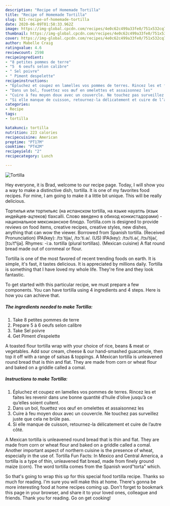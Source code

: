 ```yaml
---
description: "Recipe of Homemade Tortilla"
title: "Recipe of Homemade Tortilla"
slug: 921-recipe-of-homemade-tortilla
date: 2020-06-09T01:58:33.962Z
image: https://img-global.cpcdn.com/recipes/4e0c62c499a33fe0/751x532cq70/tortilla-photo-principale-de-la-recette.jpg
thumbnail: https://img-global.cpcdn.com/recipes/4e0c62c499a33fe0/751x532cq70/tortilla-photo-principale-de-la-recette.jpg
cover: https://img-global.cpcdn.com/recipes/4e0c62c499a33fe0/751x532cq70/tortilla-photo-principale-de-la-recette.jpg
author: Mabelle Craig
ratingvalue: 4.6
reviewcount: 2598
recipeingredient:
- "8 petites pommes de terre"
- "5  6 oeufs selon calibre"
- " Sel poivre"
- " Piment despelette"
recipeinstructions:
- "Épluchez et coupez en lamelles vos pommes de terres. Rincez les et faites les revenir dans une bonne quantité d’huile d’olive jusqu’à ce qu’elles soient cuitent."
- "Dans un bol, fouettez vos œuf en omelettes et assaisonnez les"
- "Cuire à feu moyen doux avec un couvercle. Ne touchez pas surveillez juste que cela ne brûle pas."
- "Si elle manque de cuisson, retournez-la délicatement et cuire de l’autre côté."
categories:
- Recipe
tags:
- tortilla

katakunci: tortilla 
nutrition: 223 calories
recipecuisine: American
preptime: "PT17M"
cooktime: "PT42M"
recipeyield: "2"
recipecategory: Lunch

---
```



![Tortilla](https://img-global.cpcdn.com/recipes/4e0c62c499a33fe0/751x532cq70/tortilla-photo-principale-de-la-recette.jpg)

Hey everyone, it is Brad, welcome to our recipe page. Today, I will show you a way to make a distinctive dish, tortilla. It is one of my favorites food recipes. For mine, I am going to make it a little bit unique. This will be really delicious.

Тортилья или тортильяс (на испанском tortilla, на языке науатль (язык индейцев-ацтеков) tlaxcalli. Слово введено в обиход конкистадорами) - национальное мексиканское блюдо. Tortilla.com is designed to provide reviews on food items, creative recipes, creative styles, new dishes, anything that can wow the viewer. Borrowed from Spanish tortilla. (Received Pronunciation) IPA(key): /tɔːˈtijə/, /tɔːˈti.ə/. (US) IPA(key): /tɔɹˈti.ə/, /tɔɹˈtijə/, [tɔɹˈtʰijə]. Rhymes: -iːə. tortilla (plural tortillas). (Mexican cuisine) A flat round bread made out of cornmeal or flour.

Tortilla is one of the most favored of recent trending foods on earth. It is simple, it's fast, it tastes delicious. It is appreciated by millions daily. Tortilla is something that I have loved my whole life. They're fine and they look fantastic.


To get started with this particular recipe, we must prepare a few components. You can have tortilla using 4 ingredients and 4 steps. Here is how you can achieve that.

<!--inarticleads1-->

##### The ingredients needed to make Tortilla:

1. Take 8 petites pommes de terre
1. Prepare 5 à 6 oeufs selon calibre
1. Take  Sel poivre
1. Get  Piment d’espelette


A toasted flour tortilla wrap with your choice of rice, beans &amp; meat or vegetables. Add sour cream, cheese &amp; our hand-smashed guacamole, then top it off with a range of salsas &amp; toppings. A Mexican tortilla is unleavened round bread that is thin and flat. They are made from corn or wheat flour and baked on a griddle called a comal. 

<!--inarticleads2-->

##### Instructions to make Tortilla:

1. Épluchez et coupez en lamelles vos pommes de terres. Rincez les et faites les revenir dans une bonne quantité d’huile d’olive jusqu’à ce qu’elles soient cuitent.
1. Dans un bol, fouettez vos œuf en omelettes et assaisonnez les
1. Cuire à feu moyen doux avec un couvercle. Ne touchez pas surveillez juste que cela ne brûle pas.
1. Si elle manque de cuisson, retournez-la délicatement et cuire de l’autre côté.


A Mexican tortilla is unleavened round bread that is thin and flat. They are made from corn or wheat flour and baked on a griddle called a comal. Another important aspect of northern cuisine is the presence of wheat, especially in the use of. Tortilla Fun Facts: In Mexico and Central America, a tortilla is a type of thin, unleavened flat bread, made from finely ground maize (corn). The word tortilla comes from the Spanish word&#34;torta&#34; which. 

So that's going to wrap this up for this special food tortilla recipe. Thanks so much for reading. I'm sure you will make this at home. There's gonna be more interesting food at home recipes coming up. Don't forget to bookmark this page in your browser, and share it to your loved ones, colleague and friends. Thank you for reading. Go on get cooking!
